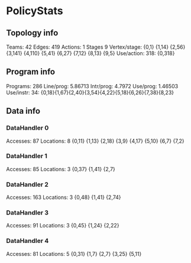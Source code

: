 # PolicyStats
## Topology info
Teams:		42
Edges:		419
Actions:	1
Stages		9
Vertex/stage:	{0,1} {1,14} {2,56} {3,141} {4,110} {5,41} {6,27} {7,12} {8,13} {9,5} 
Use/action:	318: {0,318} 

## Program info
Programs:	286
Line/prog:	5.86713
Intr/prog:	4.7972
Use/prog:	1.46503
Use/instr:	34: {0,18}{1,67}{2,40}{3,54}{4,22}{5,18}{6,26}{7,38}{8,23}

## Data info

### DataHandler 0
Accesses:	87
Locations:	8
{0,11} {1,13} {2,18} {3,9} {4,17} {5,10} {6,7} {7,2} 

### DataHandler 1
Accesses:	85
Locations:	3
{0,37} {1,41} {2,7} 

### DataHandler 2
Accesses:	163
Locations:	3
{0,48} {1,41} {2,74} 

### DataHandler 3
Accesses:	91
Locations:	3
{0,45} {1,24} {2,22} 

### DataHandler 4
Accesses:	81
Locations:	5
{0,31} {1,7} {2,7} {3,25} {5,11} 